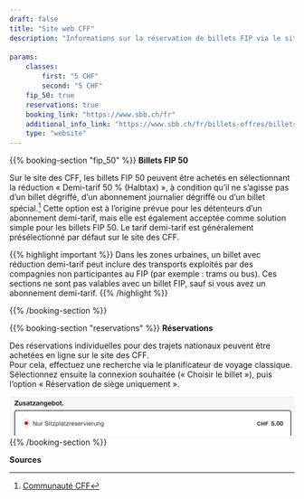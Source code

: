 ```yaml
---
draft: false
title: "Site web CFF"
description: "Informations sur la réservation de billets FIP via le site web des CFF."

params:
    classes:
        first: "5 CHF"
        second: "5 CHF"
    fip_50: true
    reservations: true
    booking_link: "https://www.sbb.ch/fr"
    additional_info_link: "https://www.sbb.ch/fr/billets-offres/billets/billet-parcours-suisse/reservation-de-places.html"
    type: "website"
---
```


{{% booking-section "fip_50" %}}
**Billets FIP 50**

Sur le site des CFF, les billets FIP 50 peuvent être achetés en sélectionnant la réduction « Demi-tarif 50 % (Halbtax) », à condition qu’il ne s’agisse pas d’un billet dégriffé, d’un abonnement journalier dégriffé ou d’un billet spécial.[^1] Cette option est à l’origine prévue pour les détenteurs d’un abonnement demi-tarif, mais elle est également acceptée comme solution simple pour les billets FIP 50. Le tarif demi-tarif est généralement présélectionné par défaut sur le site des CFF.

{{% highlight important %}}
Dans les zones urbaines, un billet avec réduction demi-tarif peut inclure des transports exploités par des compagnies non participantes au FIP (par exemple : trams ou bus). Ces sections ne sont pas valables avec un billet FIP, sauf si vous avez un abonnement demi-tarif.
{{% /highlight %}}

{{% /booking-section %}}

{{% booking-section "reservations" %}}
**Réservations**

Des réservations individuelles pour des trajets nationaux peuvent être achetées en ligne sur le site des CFF. \
Pour cela, effectuez une recherche via le planificateur de voyage classique. \
Sélectionnez ensuite la connexion souhaitée (« Choisir le billet »), puis l’option « Réservation de siège uniquement ».

![Réserver une place CFF](sbb_reservation.webp)
{{% /booking-section %}}

**Sources**
[^1]: [Communauté CFF](https://community.sbb.ch/d/2251-kann-man-als-fip-beg%C3%BCnstigter-tickets-weiterhin-online-mittels-halbtax-kaufen)
